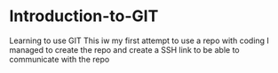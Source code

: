 # Introduction-to-GIT
Learning to use GIT
This iw my first attempt to use a repo with coding
I managed to create the repo and create a SSH link to be able to communicate with the repo
